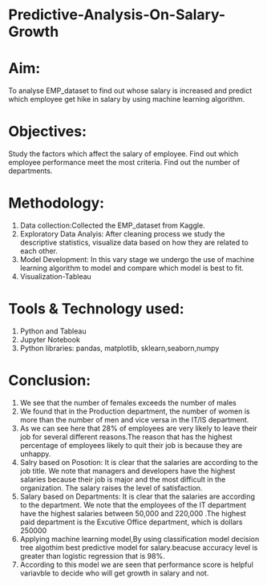 # Predictive-Analysis-On-Salary-Growth

# Aim:

To analyse EMP_dataset to find out whose salary is increased and predict which employee get hike in salary by using machine learning algorithm.


# Objectives:

Study the factors which affect the salary of employee. Find out which employee performance meet the most criteria. Find out the number of departments. 




# Methodology:
1. Data collection:Collected the EMP_dataset from Kaggle.
2. Exploratory Data Analyis: After cleaning process we study the descriptive statistics, visualize data based on how they are related to each other.
3. Model Development: In this vary stage we undergo the use of machine learning algorithm to model and compare which model is best to fit.
4. Visualization-Tableau



# Tools & Technology used:
1. Python and Tableau
2. Jupyter Notebook
3. Python libraries: pandas, matplotlib, sklearn,seaborn,numpy




# Conclusion:
1. We see that the number of females exceeds the number of males
2. We found that in the Production department, the number of women is more than the number of men and vice versa in the IT/IS department.
3. As we can see here that 28% of employees are very likely to leave their job for several different reasons.The reason that has the highest percentage of employees likely to quit their job is because they are unhappy.
4. Salry based on Posotion: It is clear that the salaries are according to the job title. We note that managers and developers have the highest salaries because their job is major and the most difficult in the organization. The salary raises the level of satisfaction.
5. Salary based on Departments: It is clear that the salaries are according to the department. We note that the employees of the IT department have the highest salaries between 50,000 and 220,000 .The highest paid department is the Excutive Office department, which is dollars 250000
6. Applying machine learning model,By using classification model decision tree algothim best predictive model for salary.beacuse accuracy level is greater than logistic regression that is 98%.
7. According to this model we are seen that performance score is helpful variavble to decide who will get growth in salary and not.
